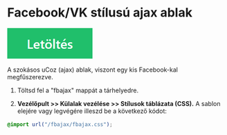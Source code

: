 # Facebook/VK stílusú ajax ablak

[![Letöltés](res/download.png)](https://github.com/ucoztaska/grafika/raw/master/downloads/fbajax.zip)

A szokásos uCoz (ajax) ablak, viszont egy kis Facebook-kal megfűszerezve.

1. Töltsd fel a "fbajax" mappát a tárhelyedre.

2. **Vezélőpult >> Külalak vezélése >> Stílusok táblázata (CSS).** A sablon elejére vagy legvégére illeszd be a következő kódot: 

```css
@import url("/fbajax/fbajax.css");
```
